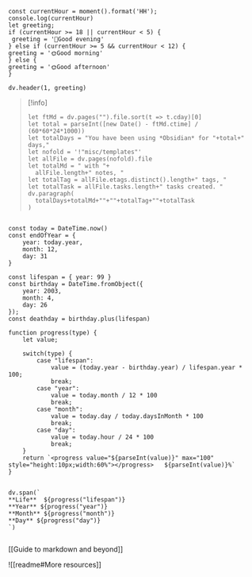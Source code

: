 

```dataviewjs
const currentHour = moment().format('HH');
console.log(currentHour)
let greeting;
if (currentHour >= 18 || currentHour < 5) {
 greeting = '🌙Good evening'
} else if (currentHour >= 5 && currentHour < 12) {
greeting = '🌞Good morning'
} else {
greeting = '🌞Good afternoon'
}
  
dv.header(1, greeting)
```

> [!info] 
> ```dataviewjs
> let ftMd = dv.pages("").file.sort(t => t.cday)[0]
> let total = parseInt([new Date() - ftMd.ctime] / (60*60*24*1000))
> let totalDays = "You have been using *Obsidian* for "+total+" days,"
> let nofold = '!"misc/templates"'
> let allFile = dv.pages(nofold).file
> let totalMd = " with "+
> 	allFile.length+" notes, "
> let totalTag = allFile.etags.distinct().length+" tags, "
> let totalTask = allFile.tasks.length+" tasks created. "
> dv.paragraph(
> 	totalDays+totalMd+""+""+totalTag+""+totalTask
> )
> 
> ```

```dataviewjs

const today = DateTime.now()
const endOfYear = {
    year: today.year,
    month: 12,
    day: 31
}

const lifespan = { year: 99 } 
const birthday = DateTime.fromObject({
    year: 2003,
    month: 4,
    day: 26
});
const deathday = birthday.plus(lifespan)

function progress(type) {
    let value;
    
    switch(type) {
        case "lifespan": 
            value = (today.year - birthday.year) / lifespan.year * 100;
            break;
        case "year":
            value = today.month / 12 * 100
            break;
        case "month":
            value = today.day / today.daysInMonth * 100
            break;
        case "day":
            value = today.hour / 24 * 100
            break;
    }
    return `<progress value="${parseInt(value)}" max="100" style="height:10px;width:60%"></progress>   ${parseInt(value)}%`
}


dv.span(`
**Life**  ${progress("lifespan")}
**Year** ${progress("year")}
**Month** ${progress("month")}
**Day** ${progress("day")}
`)


```


[[Guide to markdown and beyond]]

![[readme#More resources]]